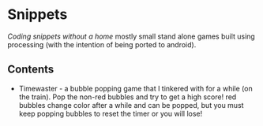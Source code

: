 # Snippets
*Coding snippets without a home*
mostly small stand alone games built using processing (with the intention of being ported to android).

## Contents
* Timewaster - a bubble popping game that I tinkered with for a while (on the train). Pop the non-red bubbles and try to get a high score! red bubbles change color after a while and can be popped, but you must keep popping bubbles to reset the timer or you will lose!
